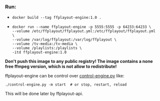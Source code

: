 ### Run:
- `docker build --tag ffplayout-engine:1.0 .`
-   ```
    docker run --name ffplayout-engine -p 5555:5555 -p 64233:64233 \
    --volume /etc/ffplayout/ffplayout.yml:/etc/ffplayout/ffplayout.yml \
    --volume /var/log/ffplayout:/var/log/ffplayout \
    --volume /tv-media:/tv-media \
    --volume /playlists:/playlists \
    -itd ffplayout-engine:1.0
    ```

**Don't push this image to any public registry! The image contains a none free ffmpeg version, which is not allow to redistribute!**

ffplayout-engine can be control over [control-engine.py](assets/control-engine.py) like:

```
./control-engine.py -m start  # or stop, restart, reload
```

This will be done later by ffplayout-api.
